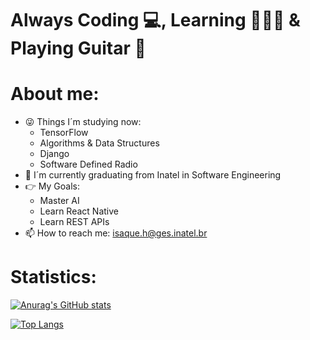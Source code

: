 # Always Coding 💻, Learning 👨🏼‍🎓 & Playing Guitar 🎸

# About me:
- 😜 Things I´m studying now:
  - TensorFlow
  - Algorithms & Data Structures
  - Django
  - Software Defined Radio
- 🔭 I´m currently graduating from Inatel in Software Engineering
- 👉 My Goals:
  - Master AI
  - Learn React Native
  - Learn REST APIs
- 📫 How to reach me: isaque.h@ges.inatel.br 

# Statistics:

[![Anurag's GitHub stats](https://github-readme-stats.vercel.app/api?username=Isaquehg)](https://github.com/anuraghazra/github-readme-stats)

[![Top Langs](https://github-readme-stats.vercel.app/api/top-langs/?username=Isaquehg&layout=compact)](https://github.com/Isaquehg/github-readme-stats)
